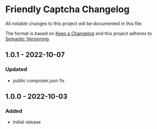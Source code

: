 # Friendly Captcha Changelog

All notable changes to this project will be documented in this file.

The format is based on [Keep a Changelog](http://keepachangelog.com/) and this project adheres to [Semantic Versioning](http://semver.org/).

## 1.0.1 - 2022-10-07
### Updated
- public composer.json fix

## 1.0.0 - 2022-10-03
### Added
- Initial release
